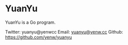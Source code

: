 # YuanYu

YuanYu is a Go program.

Twitter: yuanyu@yenwcc
Email: yuanyu@yenw.cc
Github: https://github.com/yenw/yuanyu
